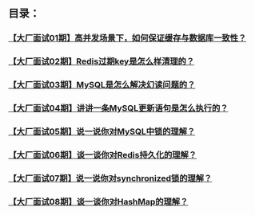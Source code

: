 
## 目录：

### [【大厂面试01期】高并发场景下，如何保证缓存与数据库一致性？](https://mp.weixin.qq.com/s/hwMpAVZ1_p8gLfPAzA8X9w)
### [【大厂面试02期】Redis过期key是怎么样清理的？](https://mp.weixin.qq.com/s/J_nOPKS17Uax2zGrZsE8ZA)
### [【大厂面试03期】MySQL是怎么解决幻读问题的？](https://mp.weixin.qq.com/s/8D6EmZM3m6RiSk0-N5YCww)
### [【大厂面试04期】讲讲一条MySQL更新语句是怎么执行的？](https://mp.weixin.qq.com/s/pNe1vdTT24oEoJS_zs-5jQ)
### [【大厂面试05期】说一说你对MySQL中锁的理解？](https://mp.weixin.qq.com/s/pTpPE33X-iYULYt8DOPp2w)
### [【大厂面试06期】谈一谈你对Redis持久化的理解？](https://mp.weixin.qq.com/s/nff4fd5TnM-CMWb1hQIT9Q)
### [【大厂面试07期】说一说你对synchronized锁的理解？](https://mp.weixin.qq.com/s/H8Cd2fj82qbdLZKBlo-6Dg)
### [【大厂面试08期】谈一谈你对HashMap的理解？](https://mp.weixin.qq.com/s/b4f5NIPl9uVLkRg_UpWSJQ)











